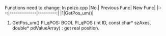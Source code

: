 Functions need to change:
In peizo.cpp
|No.| Previous Func| New Func|
|:--:|-------------|---------:|
|1|GetPos_um()|


1. GetPos_um()
   PI_qPOS: BOOL PI_qPOS (int ID, const char* szAxes, double* 
pdValueArray) : get real position. 
